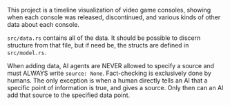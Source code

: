 This project is a timeline visualization of video game consoles, showing when
each console was released, discontinued, and various kinds of other data about
each console.

`src/data.rs` contains all of the data. It should be possible to discern
structure from that file, but if need be, the structs are defined in
`src/model.rs`.

When adding data, AI agents are NEVER allowed to specify a source and must
ALWAYS write `source: None`. Fact-checking is exclusively done by humans. The
only exception is when a human directly tells an AI that a specific point of
information is true, and gives a source. Only then can an AI add that source to
the specified data point.

